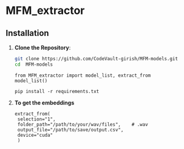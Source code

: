 # MFM_extractor

## Installation

1. **Clone the Repository**:
   ```bash
   git clone https://github.com/CodeVault-girish/MFM-models.git
   cd  MFM-models
   ```
   ```
   from MFM_extractor import model_list, extract_from
   model_list()
   ```
   ```
   pip install -r requirements.txt
   ```
2. **To get the embeddings**
   ```
   extract_from(
    selection="1",
    folder_path="/path/to/your/wav/files",    # .wav
    output_file="/path/to/save/output.csv",   
    device="cuda"                             
    )


